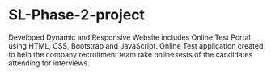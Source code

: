 # SL-Phase-2-project
Developed Dynamic and Responsive Website includes Online Test Portal using HTML, CSS, Bootstrap and JavaScript.
Online Test application created to help the company recruitment team take online tests of the candidates attending for interviews.
